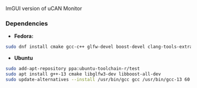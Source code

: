 ImGUI version of uCAN Monitor

### Dependencies

* **Fedora:**

```bash
sudo dnf install cmake gcc-c++ glfw-devel boost-devel clang-tools-extra
```

* **Ubuntu**

```bash
sudo add-apt-repository ppa:ubuntu-toolchain-r/test
sudo apt install g++-13 cmake libglfw3-dev libboost-all-dev
sudo update-alternatives --install /usr/bin/gcc gcc /usr/bin/gcc-13 60 --slave /usr/bin/g++ g++ /usr/bin/g++-13
```
